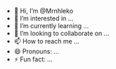 - 👋 Hi, I’m @Mrnhleko
- 👀 I’m interested in ...
- 🌱 I’m currently learning ...
- 💞️ I’m looking to collaborate on ...
- 📫 How to reach me ...
- 😄 Pronouns: ...
- ⚡ Fun fact: ...

<!---
Mrnhleko/Mrnhleko is a ✨ special ✨ repository because its `README.md` (this file) appears on your GitHub profile.
You can click the Preview link to take a look at your changes.
--->
